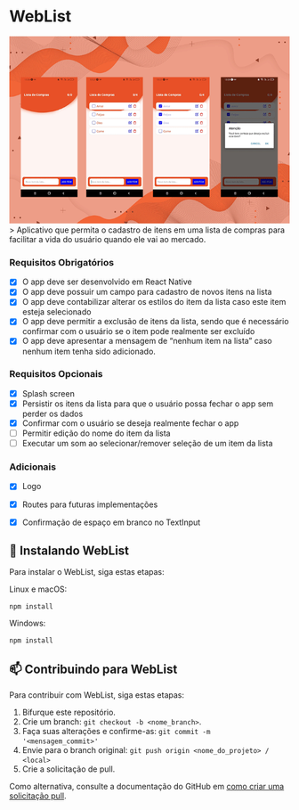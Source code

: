 # WebList

<center>
<img src="./assets/bkgreadme.png" alt="exemplo imagem">
</center>
> Aplicativo que permita o cadastro de itens em uma lista de compras para facilitar a vida do usuário quando ele vai ao mercado.


### Requisitos Obrigatórios

- [x] O app deve ser desenvolvido em React Native
- [x] O app deve possuir um campo para cadastro de novos itens na lista
- [x] O app deve contabilizar alterar os estilos do item da lista caso este item esteja selecionado
- [x] O app deve permitir a exclusão de itens da lista, sendo que é necessário confirmar com o usuário se o item pode realmente ser excluído
- [x] O app deve apresentar a mensagem de “nenhum item na lista” caso nenhum item tenha sido adicionado.

### Requisitos Opcionais

- [x] Splash screen
- [x] Persistir os itens da lista para que o usuário possa fechar o app sem perder os dados
- [x] Confirmar com o usuário se deseja realmente fechar o app
- [ ] Permitir edição do nome do item da lista
- [ ] Executar um som ao selecionar/remover seleção de um item da lista

### Adicionais 

- [x] Logo
- [x] Routes para futuras implementações
- [x] Confirmação de espaço em branco no TextInput


## 🚀 Instalando WebList

Para instalar o WebList, siga estas etapas:

Linux e macOS:
```
npm install
```

Windows:
```
npm install
```

## 📫 Contribuindo para WebList
<!---Se o seu README for longo ou se você tiver algum processo ou etapas específicas que deseja que os contribuidores sigam, considere a criação de um arquivo CONTRIBUTING.md separado--->
Para contribuir com WebList, siga estas etapas:

1. Bifurque este repositório.
2. Crie um branch: `git checkout -b <nome_branch>`.
3. Faça suas alterações e confirme-as: `git commit -m '<mensagem_commit>'`
4. Envie para o branch original: `git push origin <nome_do_projeto> / <local>`
5. Crie a solicitação de pull.

Como alternativa, consulte a documentação do GitHub em [como criar uma solicitação pull](https://help.github.com/en/github/collaborating-with-issues-and-pull-requests/creating-a-pull-request).

